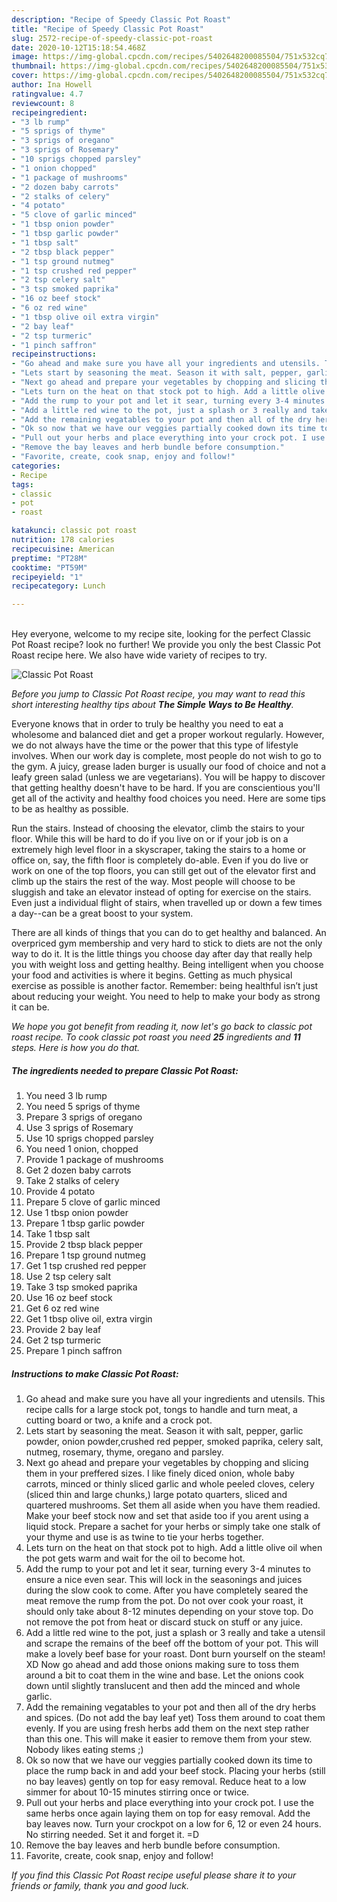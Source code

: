 ```yaml
---
description: "Recipe of Speedy Classic Pot Roast"
title: "Recipe of Speedy Classic Pot Roast"
slug: 2572-recipe-of-speedy-classic-pot-roast
date: 2020-10-12T15:18:54.468Z
image: https://img-global.cpcdn.com/recipes/5402648200085504/751x532cq70/classic-pot-roast-recipe-main-photo.jpg
thumbnail: https://img-global.cpcdn.com/recipes/5402648200085504/751x532cq70/classic-pot-roast-recipe-main-photo.jpg
cover: https://img-global.cpcdn.com/recipes/5402648200085504/751x532cq70/classic-pot-roast-recipe-main-photo.jpg
author: Ina Howell
ratingvalue: 4.7
reviewcount: 8
recipeingredient:
- "3 lb rump"
- "5 sprigs of thyme"
- "3 sprigs of oregano"
- "3 sprigs of Rosemary"
- "10 sprigs chopped parsley"
- "1 onion chopped"
- "1 package of mushrooms"
- "2 dozen baby carrots"
- "2 stalks of celery"
- "4 potato"
- "5 clove of garlic minced"
- "1 tbsp onion powder"
- "1 tbsp garlic powder"
- "1 tbsp salt"
- "2 tbsp black pepper"
- "1 tsp ground nutmeg"
- "1 tsp crushed red pepper"
- "2 tsp celery salt"
- "3 tsp smoked paprika"
- "16 oz beef stock"
- "6 oz red wine"
- "1 tbsp olive oil extra virgin"
- "2 bay leaf"
- "2 tsp turmeric"
- "1 pinch saffron"
recipeinstructions:
- "Go ahead and make sure you have all your ingredients and utensils. This recipe calls for a large stock pot, tongs to handle and turn meat, a cutting board or two, a knife and a crock pot."
- "Lets start by seasoning the meat. Season it with salt, pepper, garlic powder, onion powder,crushed red pepper, smoked paprika, celery salt, nutmeg, rosemary, thyme, oregano and parsley."
- "Next go ahead and prepare your vegetables by chopping and slicing them in your preffered sizes. I like finely diced onion, whole baby carrots, minced or thinly sliced garlic and whole peeled cloves, celery (sliced thin and large chunks,) large potato quarters, sliced and quartered mushrooms.  Set them all aside when you have them readied. Make your beef stock now and set that aside too if you arent using a liquid stock. Prepare a sachet for your herbs or simply take one stalk of your thyme and use is as twine to tie your herbs together."
- "Lets turn on the heat on that stock pot to high. Add a little olive oil when the pot gets warm and wait for the oil to become hot."
- "Add the rump to your pot and let it sear, turning every 3-4 minutes to ensure a nice even sear. This will lock in the seasonings and juices during the slow cook to come. After you have completely seared the meat remove the rump from the pot. Do not over cook your roast, it should only take about 8-12 minutes depending on your stove top. Do not remove the pot from heat or discard stuck on stuff or any juice."
- "Add a little red wine to the pot, just a splash or 3 really and take a utensil and scrape the remains of the beef off the bottom of your pot. This will make a lovely beef base for your roast. Dont burn yourself on the steam! XD Now go ahead and add those onions making sure to toss them around a bit to coat them in the wine and base. Let the onions cook down until slightly translucent and then add the minced  and whole garlic."
- "Add the remaining vegatables to your pot and then all of the dry herbs and spices. (Do not add the bay leaf yet) Toss them around to coat them evenly. If you are using fresh herbs add them on the next step rather than this one. This will make it easier to remove them from your stew. Nobody likes eating stems ;)"
- "Ok so now that we have our veggies partially cooked down its time to place the rump back in and add your beef stock. Placing your herbs (still no bay leaves) gently on top for easy removal. Reduce heat to a low simmer for about 10-15 minutes stirring once or twice."
- "Pull out your herbs and place everything into your crock pot. I use the same herbs once again laying them on top for easy removal. Add the bay leaves now. Turn your crockpot on a low for 6, 12 or even 24 hours. No stirring needed. Set it and forget it. =D"
- "Remove the bay leaves and herb bundle before consumption."
- "Favorite, create, cook snap, enjoy and follow!"
categories:
- Recipe
tags:
- classic
- pot
- roast

katakunci: classic pot roast 
nutrition: 178 calories
recipecuisine: American
preptime: "PT28M"
cooktime: "PT59M"
recipeyield: "1"
recipecategory: Lunch

---
```

<br>
Hey everyone, welcome to my recipe site, looking for the perfect Classic Pot Roast recipe? look no further! We provide you only the best Classic Pot Roast recipe here. We also have wide variety of recipes to try.
<br>


![Classic Pot Roast](https://img-global.cpcdn.com/recipes/5402648200085504/751x532cq70/classic-pot-roast-recipe-main-photo.jpg)

<i>Before you jump to Classic Pot Roast recipe, you may want to read this short interesting healthy tips about <strong>The Simple Ways to Be Healthy</strong>.</i>

Everyone knows that in order to truly be healthy you need to eat a wholesome and balanced diet and get a proper workout regularly. However, we do not always have the time or the power that this type of lifestyle involves. When our work day is complete, most people do not wish to go to the gym. A juicy, grease laden burger is usually our food of choice and not a leafy green salad (unless we are vegetarians). You will be happy to discover that getting healthy doesn't have to be hard. If you are conscientious you'll get all of the activity and healthy food choices you need. Here are some tips to be as healthy as possible.

Run the stairs. Instead of choosing the elevator, climb the stairs to your floor. While this will be hard to do if you live on or if your job is on a extremely high level floor in a skyscraper, taking the stairs to a home or office on, say, the fifth floor is completely do-able. Even if you do live or work on one of the top floors, you can still get out of the elevator first and climb up the stairs the rest of the way. Most people will choose to be sluggish and take an elevator instead of opting for exercise on the stairs. Even just a individual flight of stairs, when travelled up or down a few times a day--can be a great boost to your system. 

There are all kinds of things that you can do to get healthy and balanced. An overpriced gym membership and very hard to stick to diets are not the only way to do it. It is the little things you choose day after day that really help you with weight loss and getting healthy. Being intelligent when you choose your food and activities is where it begins. Getting as much physical exercise as possible is another factor. Remember: being healthful isn’t just about reducing your weight. You need to help to make your body as strong it can be. 


<i>We hope you got benefit from reading it, now let's go back to classic pot roast recipe. To cook classic pot roast you need <strong>25</strong> ingredients and <strong>11</strong> steps. Here is how you do that.
</i>

##### The ingredients needed to prepare Classic Pot Roast:

1. You need 3 lb rump
1. You need 5 sprigs of thyme
1. Prepare 3 sprigs of oregano
1. Use 3 sprigs of Rosemary
1. Use 10 sprigs chopped parsley
1. You need 1 onion, chopped
1. Provide 1 package of mushrooms
1. Get 2 dozen baby carrots
1. Take 2 stalks of celery
1. Provide 4 potato
1. Prepare 5 clove of garlic minced
1. Use 1 tbsp onion powder
1. Prepare 1 tbsp garlic powder
1. Take 1 tbsp salt
1. Provide 2 tbsp black pepper
1. Prepare 1 tsp ground nutmeg
1. Get 1 tsp crushed red pepper
1. Use 2 tsp celery salt
1. Take 3 tsp smoked paprika
1. Use 16 oz beef stock
1. Get 6 oz red wine
1. Get 1 tbsp olive oil, extra virgin
1. Provide 2 bay leaf
1. Get 2 tsp turmeric
1. Prepare 1 pinch saffron


##### Instructions to make Classic Pot Roast:

1. Go ahead and make sure you have all your ingredients and utensils. This recipe calls for a large stock pot, tongs to handle and turn meat, a cutting board or two, a knife and a crock pot.
1. Lets start by seasoning the meat. Season it with salt, pepper, garlic powder, onion powder,crushed red pepper, smoked paprika, celery salt, nutmeg, rosemary, thyme, oregano and parsley.
1. Next go ahead and prepare your vegetables by chopping and slicing them in your preffered sizes. I like finely diced onion, whole baby carrots, minced or thinly sliced garlic and whole peeled cloves, celery (sliced thin and large chunks,) large potato quarters, sliced and quartered mushrooms.  Set them all aside when you have them readied. Make your beef stock now and set that aside too if you arent using a liquid stock. Prepare a sachet for your herbs or simply take one stalk of your thyme and use is as twine to tie your herbs together.
1. Lets turn on the heat on that stock pot to high. Add a little olive oil when the pot gets warm and wait for the oil to become hot.
1. Add the rump to your pot and let it sear, turning every 3-4 minutes to ensure a nice even sear. This will lock in the seasonings and juices during the slow cook to come. After you have completely seared the meat remove the rump from the pot. Do not over cook your roast, it should only take about 8-12 minutes depending on your stove top. Do not remove the pot from heat or discard stuck on stuff or any juice.
1. Add a little red wine to the pot, just a splash or 3 really and take a utensil and scrape the remains of the beef off the bottom of your pot. This will make a lovely beef base for your roast. Dont burn yourself on the steam! XD Now go ahead and add those onions making sure to toss them around a bit to coat them in the wine and base. Let the onions cook down until slightly translucent and then add the minced  and whole garlic.
1. Add the remaining vegatables to your pot and then all of the dry herbs and spices. (Do not add the bay leaf yet) Toss them around to coat them evenly. If you are using fresh herbs add them on the next step rather than this one. This will make it easier to remove them from your stew. Nobody likes eating stems ;)
1. Ok so now that we have our veggies partially cooked down its time to place the rump back in and add your beef stock. Placing your herbs (still no bay leaves) gently on top for easy removal. Reduce heat to a low simmer for about 10-15 minutes stirring once or twice.
1. Pull out your herbs and place everything into your crock pot. I use the same herbs once again laying them on top for easy removal. Add the bay leaves now. Turn your crockpot on a low for 6, 12 or even 24 hours. No stirring needed. Set it and forget it. =D
1. Remove the bay leaves and herb bundle before consumption.
1. Favorite, create, cook snap, enjoy and follow!


<i>If you find this Classic Pot Roast recipe useful please share it to your friends or family, thank you and good luck.</i>
